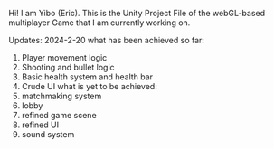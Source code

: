 Hi! I am Yibo (Eric). This is the Unity Project File of the webGL-based multiplayer Game that I am currently working on.

Updates:
2024-2-20
  what has been achieved so far:
  1. Player movement logic
  2. Shooting and bullet logic
  3. Basic health system and health bar
  4. Crude UI
  what is yet to be achieved:
  1. matchmaking system
  2. lobby
  3. refined game scene
  4. refined UI
  5. sound system
